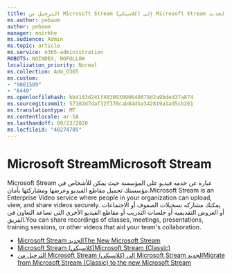 ```yaml
---
title: الترحيل من Microsoft Stream (كلاسيكي) إلى Microsoft Stream الجديد
ms.author: pebaum
author: pebaum
manager: mnirkhe
ms.audience: Admin
ms.topic: article
ms.service: o365-administration
ROBOTS: NOINDEX, NOFOLLOW
localization_priority: Normal
ms.collection: Adm_O365
ms.custom:
- "9001509"
- "6449"
ms.openlocfilehash: bb4143d241f403093090640078d2a9bded37a874
ms.sourcegitcommit: 57102d7daf32f370cab84dba342819a1ad5cb261
ms.translationtype: MT
ms.contentlocale: ar-SA
ms.lasthandoff: 09/23/2020
ms.locfileid: "48274705"
---
```

# <a name="microsoft-stream"></a><span data-ttu-id="d5a42-102">Microsoft Stream</span><span class="sxs-lookup"><span data-stu-id="d5a42-102">Microsoft Stream</span></span>

<span data-ttu-id="d5a42-103">Microsoft Stream عبارة عن خدمه فيديو علي المؤسسة حيث يمكن للأشخاص في مؤسستك تحميل مقاطع الفيديو وعرضها ومشاركتها بأمان.</span><span class="sxs-lookup"><span data-stu-id="d5a42-103">Microsoft Stream is an Enterprise Video service where people in your organization can upload, view, and share videos securely.</span></span> <span data-ttu-id="d5a42-104">يمكنك مشاركه تسجيلات الصفوف أو الاجتماعات أو العروض التقديميه أو جلسات التدريب أو مقاطع الفيديو الأخرى التي تساعد التعاون في الفريق.</span><span class="sxs-lookup"><span data-stu-id="d5a42-104">You can share recordings of classes, meetings, presentations, training sessions, or other videos that aid your team's collaboration.</span></span>  

- [<span data-ttu-id="d5a42-105">Microsoft Stream الجديد</span><span class="sxs-lookup"><span data-stu-id="d5a42-105">The New Microsoft Stream</span></span>](https://docs.microsoft.com/stream/new-stream)
- [<span data-ttu-id="d5a42-106">Microsoft Stream (كلاسيكي)</span><span class="sxs-lookup"><span data-stu-id="d5a42-106">Microsoft Stream (Classic)</span></span>](https://docs.microsoft.com/stream/overview)
- [<span data-ttu-id="d5a42-107">الترحيل من Microsoft Stream (كلاسيكي) إلى Microsoft Stream الجديد</span><span class="sxs-lookup"><span data-stu-id="d5a42-107">Migrate from Microsoft Stream (Classic) to the new Microsoft Stream</span></span>](https://docs.microsoft.com/stream/classic-migration)